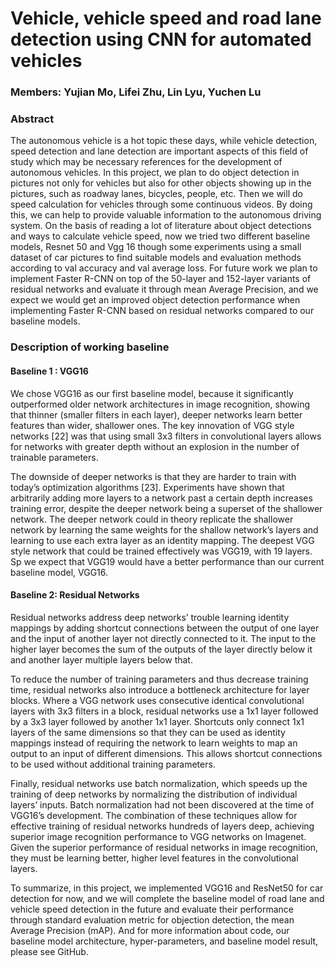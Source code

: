 # Vehicle,  vehicle speed and road lane detection using CNN for automated vehicles

### Members: Yujian Mo, Lifei Zhu, Lin Lyu, Yuchen Lu

### Abstract
The autonomous vehicle is a hot topic these days, while vehicle detection, speed detection and lane detection are important aspects of this field of study which may be necessary references for the development of autonomous vehicles. In this project, we plan to do object detection in pictures not only for vehicles but also for other objects showing up in the pictures, such as roadway lanes, bicycles, people, etc. Then we will do speed calculation for vehicles through some continuous videos. By doing this, we can help to provide valuable information to the autonomous driving system. On the basis of reading a lot of literature about object detections and ways to calculate vehicle speed, now we tried two different baseline models, Resnet 50 and Vgg 16 though some experiments using a small dataset of car pictures to find suitable models and evaluation methods according to val accuracy and val average loss. For future work we plan to implement Faster R-CNN on top of the 50-layer and 152-layer variants of residual networks and evaluate it through mean Average Precision, and we expect we would get an improved object detection performance when implementing Faster R-CNN based on residual networks compared to our baseline models. 

### Description of working baseline		
#### Baseline 1 : VGG16
We chose VGG16 as our first baseline model, because it significantly outperformed older network architectures in image recognition, showing that thinner (smaller filters in each layer), deeper networks learn better features than wider, shallower ones. The key innovation of VGG style networks [22] was that using small 3x3 filters in convolutional layers allows for networks with greater depth without an explosion in the number of trainable parameters. 

The downside of deeper networks is that they are harder to train with today’s optimization algorithms [23]. Experiments have shown that arbitrarily adding more layers to a network past a certain depth increases training error, despite the deeper network being a superset of the shallower network. The deeper network could in theory replicate the shallower network by learning the same weights for the shallow network’s layers and learning to use each extra layer as an identity mapping. The deepest VGG style network that could be trained effectively was VGG19, with 19 layers. Sp we expect that VGG19 would have a better performance than our current baseline model, VGG16.

#### Baseline 2: Residual Networks 		

Residual networks address deep networks’ trouble learning identity mappings by adding shortcut connections between the output of one layer and the input of another layer not directly connected to it. The input to the higher layer becomes the sum of the outputs of the layer directly below it and another layer multiple layers below that.  	

To reduce the number of training parameters and thus decrease training time, residual networks also introduce a bottleneck architecture for layer blocks. Where a VGG network uses consecutive identical convolutional layers with 3x3 filters in a block, residual networks use a 1x1 layer followed by a 3x3 layer followed by another 1x1 layer. Shortcuts only connect 1x1 layers of the same dimensions so that they can be used as identity mappings instead of requiring the network to learn weights to map an output to an input of different dimensions. This allows shortcut connections to be used without additional training parameters.	

Finally, residual networks use batch normalization, which speeds up the training of deep networks by normalizing the distribution of individual layers’ inputs. Batch normalization had not been discovered at the time of VGG16’s development. The combination of these techniques allow for effective training of residual networks hundreds of layers deep, achieving superior image recognition performance to VGG networks on Imagenet. Given the superior performance of residual networks in image recognition, they must be learning better, higher level features in the convolutional layers.

To summarize, in this project, we implemented VGG16 and ResNet50 for car detection for now, and we will complete the baseline model of road lane and vehicle speed detection in the future and evaluate their performance through standard evaluation metric for objection detection, the mean Average Precision (mAP). And for more information about code, our baseline model architecture, hyper-parameters, and baseline model result, please see GitHub.
